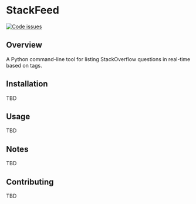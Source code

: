 # StackFeed

<A href="https://www.quantifiedcode.com/app/project/766d485cb2b546b08c54e050ecfb4141"><img src="https://www.quantifiedcode.com/api/v1/project/766d485cb2b546b08c54e050ecfb4141/badge.svg" alt="Code issues"/></A>

## Overview

A Python command-line tool for listing StackOverflow questions in real-time based on tags.

## Installation

TBD

## Usage

TBD

## Notes

TBD

## Contributing

TBD
